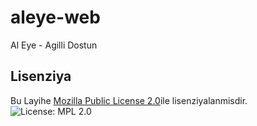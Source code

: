 # aleye-web
Al Eye - Agilli Dostun
## Lisenziya
Bu Layihe [Mozilla Public License 2.0](https://www.mozilla.org/en-US/MPL/2.0/)ile lisenziyalanmisdir.
![License:  MPL 2.0](https://img.shields.io/badge/License-MPL_2.0-brightgrenen.svg)
